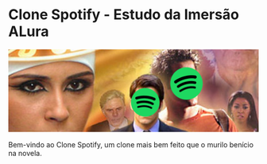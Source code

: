 # Clone Spotify - Estudo da Imersão ALura

![*banner clone spotify](https://github.com/machadinhacega/clone-spotify/blob/main/assets/screenshot.png?raw=true)


Bem-vindo ao Clone Spotify, um clone mais bem feito que o murilo benício na novela.
